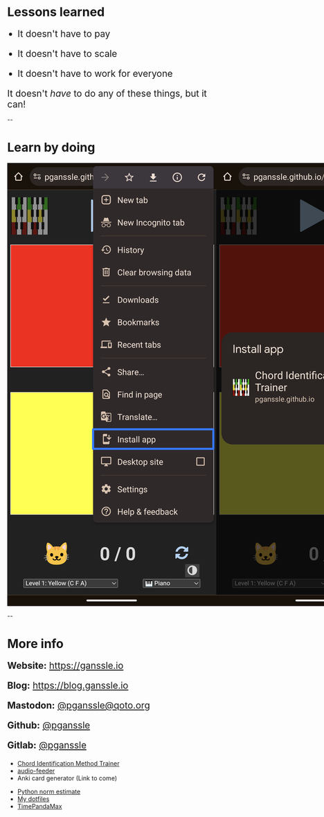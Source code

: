 # Lessons learned

<style>
ul.wrap-up li {
    margin-top: 1em;
    margin-bottom: 1em;
    font-size: 1.5em;
}

div.wrap-up {
    font-size: 1.5em;
}
</style>

<div class="centered-container">

<ul class="wrap-up">
<li class="fragment fade-in" data-fragment-index="0">It doesn't have to pay</li>
<li class="fragment fade-in" data-fragment-index="1">It doesn't have to scale</li>
<li class="fragment fade-in" data-fragment-index="2">It doesn't have to work for everyone</li>
</ul>

<div class="fragment fade-in wrap-up" data-fragment-index="3">It doesn't <em>have</em> to do any of these things, but it can!</div>
</div>

--

# Learn by doing

<div style="display: flex; flex-direction: row; justify-content: space-evenly; align-items: center">
<img src="images/screenshots/chord-trainer-pwa-install-app.png"
    class="screenshot mobile-screenshot">
<img src="images/screenshots/chord-trainer-pwa-install-installing.png",
    class="screenshot mobile-screenshot">
<img src="images/screenshots/chord-trainer-pwa-install-icon.png">
</div>

--

# More info

<div class="centered-container">
<div class="left-container" style="font-size: 1.5em">
<p><b>Website:</b> <a href="https://ganssle.io">https://ganssle.io</a></p>
<p><b>Blog:</b> <a href="https://blog.ganssle.io">https://blog.ganssle.io</a></p>
<p><b>Mastodon:</b> <a href="https://qoto.org/@pganssle">@pganssle@qoto.org</a></p>
<p><b>Github:</b> <a href="https://github.com/pganssle">@pganssle</a></p>
<p><b>Gitlab:</b> <a href="https://gitlab.com/pganssle">@pganssle</a></p>
</div>


<div class="side-by-side">
<div class="left">

- [Chord Identification Method Trainer](https://pganssle.github.io/cim/)
- [audio-feeder](https://github.com/pganssle/audio-feeder)
- Anki card generator (Link to come)

</div>
<div class="right">

- [Python norm estimate](https://github.com/pganssle/python-norm-estimate)
- [My dotfiles](https://github.com/pganssle/dotfiles)
- [TimePandaMax](https://youtube.com/@TimePandaMax)

</div>
</div>
